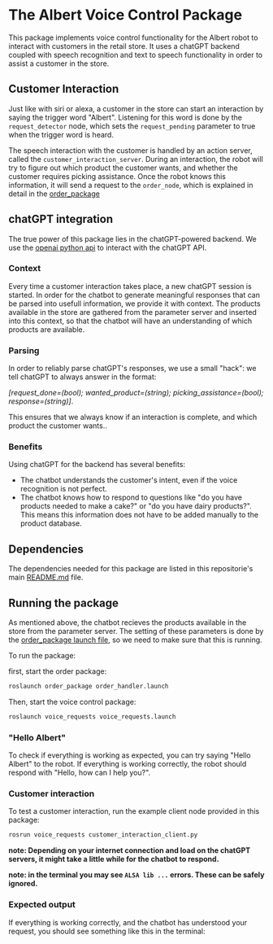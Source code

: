 # The Albert Voice Control Package

This package implements voice control functionality for the Albert robot to interact with customers in the retail store.
It uses a chatGPT backend coupled with speech recognition and text to speech functionality in order to assist a customer in the store.



## Customer Interaction
Just like with siri or alexa, a customer in the store can start an interaction by saying the trigger word "Albert".
Listening for this word is done by the `request_detector` node, which sets the `request_pending` parameter to true when the trigger word is heard.

The speech interaction with the customer is handled by an action server, called the `customer_interaction_server`. 
During an interaction, the robot will try to figure out which product the customer wants, and whether the customer requires picking assistance. Once the robot knows this information, it will send a request to the `order_node`, which is explained in detail in the [order_package](../order_package/README.md) 



## chatGPT integration
The true power of this package lies in the chatGPT-powered backend. We use the [openai python api](https://platform.openai.com/docs/api-reference) to interact with the chatGPT API.

### Context
Every time a customer interaction takes place, a new chatGPT session is started.  In order for the chatbot to generate meaningful responses that can be parsed into usefull information, we provide it with context.
The products available in the store are gathered from the parameter server and inserted into this context, so that the chatbot will have an understanding of which products are available.

### Parsing
In order to reliably parse chatGPT's responses, we use a small "hack": we tell chatGPT to always answer in the format: 

*[request_done=(bool); wanted_product=(string); picking_assistance=(bool); response=(string)]*.  

This ensures that we always know if an interaction is complete, and which product the customer wants..

### Benefits
Using chatGPT for the backend has several benefits:
- The chatbot understands the customer's intent, even if the voice recognition is not perfect.
- The chatbot knows how to respond to questions like "do you have products needed to make a cake?" or "do you have dairy products?". This means this information does not have to be added manually to the product database.




## Dependencies
The dependencies needed for this package are listed in this repositorie's main [README.md](../README.md) file.


## Running the package

As mentioned above, the chatbot recieves the products available in the store from the parameter server.
The setting of these parameters is done by the [order_package launch file](../order_package/launch/order_handler.launch), so we need to make sure that this is running.

To run the package:

first, start the order package:
```bash
roslaunch order_package order_handler.launch
```

Then, start the voice control package:
```bash
roslaunch voice_requests voice_requests.launch
```

### "Hello Albert"

To check if everything is working as expected, you can try saying "Hello Albert" to the robot.
If everything is working correctly, the robot should respond with "Hello, how can I help you?".


### Customer interaction

To test a customer interaction, run the example client node provided in this package:
```bash
rosrun voice_requests customer_interaction_client.py
```

**note: Depending on your internet connection and load on the chatGPT servers, it might take a little while for the chatbot to respond.**

**note: in the terminal you may see `ALSA lib ...` errors.  These can be safely ignored.**


### Expected output

If everything is working correctly, and the chatbot has understood your request, you should see something like this in the terminal:








 

